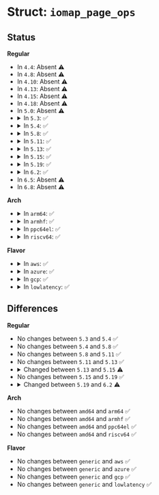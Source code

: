 # Struct: <code>iomap_page_ops</code>

## Status
<b>Regular</b>
<ul>
<li>
In <code>4.4</code>: Absent ⚠️
</li>
<li>
In <code>4.8</code>: Absent ⚠️
</li>
<li>
In <code>4.10</code>: Absent ⚠️
</li>
<li>
In <code>4.13</code>: Absent ⚠️
</li>
<li>
In <code>4.15</code>: Absent ⚠️
</li>
<li>
In <code>4.18</code>: Absent ⚠️
</li>
<li>
In <code>5.0</code>: Absent ⚠️
</li>
<li>
<details>
<summary>In <code>5.3</code>: ✅</summary>

```c
struct iomap_page_ops {
    int (*page_prepare)(struct inode *, loff_t, unsigned int, struct iomap *);
    void (*page_done)(struct inode *, loff_t, unsigned int, struct page *, struct iomap *);
};
```
</details>
</li>
<li>
<details>
<summary>In <code>5.4</code>: ✅</summary>

```c
struct iomap_page_ops {
    int (*page_prepare)(struct inode *, loff_t, unsigned int, struct iomap *);
    void (*page_done)(struct inode *, loff_t, unsigned int, struct page *, struct iomap *);
};
```
</details>
</li>
<li>
<details>
<summary>In <code>5.8</code>: ✅</summary>

```c
struct iomap_page_ops {
    int (*page_prepare)(struct inode *, loff_t, unsigned int, struct iomap *);
    void (*page_done)(struct inode *, loff_t, unsigned int, struct page *, struct iomap *);
};
```
</details>
</li>
<li>
<details>
<summary>In <code>5.11</code>: ✅</summary>

```c
struct iomap_page_ops {
    int (*page_prepare)(struct inode *, loff_t, unsigned int, struct iomap *);
    void (*page_done)(struct inode *, loff_t, unsigned int, struct page *, struct iomap *);
};
```
</details>
</li>
<li>
<details>
<summary>In <code>5.13</code>: ✅</summary>

```c
struct iomap_page_ops {
    int (*page_prepare)(struct inode *, loff_t, unsigned int, struct iomap *);
    void (*page_done)(struct inode *, loff_t, unsigned int, struct page *, struct iomap *);
};
```
</details>
</li>
<li>
<details>
<summary>In <code>5.15</code>: ✅</summary>

```c
struct iomap_page_ops {
    int (*page_prepare)(struct inode *, loff_t, unsigned int);
    void (*page_done)(struct inode *, loff_t, unsigned int, struct page *);
};
```
</details>
</li>
<li>
<details>
<summary>In <code>5.19</code>: ✅</summary>

```c
struct iomap_page_ops {
    int (*page_prepare)(struct inode *, loff_t, unsigned int);
    void (*page_done)(struct inode *, loff_t, unsigned int, struct page *);
};
```
</details>
</li>
<li>
<details>
<summary>In <code>6.2</code>: ✅</summary>

```c
struct iomap_page_ops {
    int (*page_prepare)(struct inode *, loff_t, unsigned int);
    void (*page_done)(struct inode *, loff_t, unsigned int, struct page *);
    bool (*iomap_valid)(struct inode *, const struct iomap *);
};
```
</details>
</li>
<li>
In <code>6.5</code>: Absent ⚠️
</li>
<li>
In <code>6.8</code>: Absent ⚠️
</li>
</ul>
<b>Arch</b>
<ul>
<li>
<details>
<summary>In <code>arm64</code>: ✅</summary>

```c
struct iomap_page_ops {
    int (*page_prepare)(struct inode *, loff_t, unsigned int, struct iomap *);
    void (*page_done)(struct inode *, loff_t, unsigned int, struct page *, struct iomap *);
};
```
</details>
</li>
<li>
<details>
<summary>In <code>armhf</code>: ✅</summary>

```c
struct iomap_page_ops {
    int (*page_prepare)(struct inode *, loff_t, unsigned int, struct iomap *);
    void (*page_done)(struct inode *, loff_t, unsigned int, struct page *, struct iomap *);
};
```
</details>
</li>
<li>
<details>
<summary>In <code>ppc64el</code>: ✅</summary>

```c
struct iomap_page_ops {
    int (*page_prepare)(struct inode *, loff_t, unsigned int, struct iomap *);
    void (*page_done)(struct inode *, loff_t, unsigned int, struct page *, struct iomap *);
};
```
</details>
</li>
<li>
<details>
<summary>In <code>riscv64</code>: ✅</summary>

```c
struct iomap_page_ops {
    int (*page_prepare)(struct inode *, loff_t, unsigned int, struct iomap *);
    void (*page_done)(struct inode *, loff_t, unsigned int, struct page *, struct iomap *);
};
```
</details>
</li>
</ul>
<b>Flavor</b>
<ul>
<li>
<details>
<summary>In <code>aws</code>: ✅</summary>

```c
struct iomap_page_ops {
    int (*page_prepare)(struct inode *, loff_t, unsigned int, struct iomap *);
    void (*page_done)(struct inode *, loff_t, unsigned int, struct page *, struct iomap *);
};
```
</details>
</li>
<li>
<details>
<summary>In <code>azure</code>: ✅</summary>

```c
struct iomap_page_ops {
    int (*page_prepare)(struct inode *, loff_t, unsigned int, struct iomap *);
    void (*page_done)(struct inode *, loff_t, unsigned int, struct page *, struct iomap *);
};
```
</details>
</li>
<li>
<details>
<summary>In <code>gcp</code>: ✅</summary>

```c
struct iomap_page_ops {
    int (*page_prepare)(struct inode *, loff_t, unsigned int, struct iomap *);
    void (*page_done)(struct inode *, loff_t, unsigned int, struct page *, struct iomap *);
};
```
</details>
</li>
<li>
<details>
<summary>In <code>lowlatency</code>: ✅</summary>

```c
struct iomap_page_ops {
    int (*page_prepare)(struct inode *, loff_t, unsigned int, struct iomap *);
    void (*page_done)(struct inode *, loff_t, unsigned int, struct page *, struct iomap *);
};
```
</details>
</li>
</ul>

## Differences
<b>Regular</b>
<ul>
<li>
No changes between <code>5.3</code> and <code>5.4</code> ✅
</li>
<li>
No changes between <code>5.4</code> and <code>5.8</code> ✅
</li>
<li>
No changes between <code>5.8</code> and <code>5.11</code> ✅
</li>
<li>
No changes between <code>5.11</code> and <code>5.13</code> ✅
</li>
<li>
<details>
<summary>Changed between <code>5.13</code> and <code>5.15</code> ⚠️</summary>
<ul>
<li>
<b>Field type changed. </b>
<code>int (*page_prepare)(struct inode *, loff_t, unsigned int, struct iomap *)</code> ➡️ <code>int (*page_prepare)(struct inode *, loff_t, unsigned int)</code>
</li>
<li>
<b>Field type changed. </b>
<code>void (*page_done)(struct inode *, loff_t, unsigned int, struct page *, struct iomap *)</code> ➡️ <code>void (*page_done)(struct inode *, loff_t, unsigned int, struct page *)</code>
</li>
</ul>
</details>
</li>
<li>
No changes between <code>5.15</code> and <code>5.19</code> ✅
</li>
<li>
<details>
<summary>Changed between <code>5.19</code> and <code>6.2</code> ⚠️</summary>
<ul>
<li>
<b>Field added. </b>
<code>bool (*iomap_valid)(struct inode *, const struct iomap *)</code>
</li>
</ul>
</details>
</li>
</ul>
<b>Arch</b>
<ul>
<li>
No changes between <code>amd64</code> and <code>arm64</code> ✅
</li>
<li>
No changes between <code>amd64</code> and <code>armhf</code> ✅
</li>
<li>
No changes between <code>amd64</code> and <code>ppc64el</code> ✅
</li>
<li>
No changes between <code>amd64</code> and <code>riscv64</code> ✅
</li>
</ul>
<b>Flavor</b>
<ul>
<li>
No changes between <code>generic</code> and <code>aws</code> ✅
</li>
<li>
No changes between <code>generic</code> and <code>azure</code> ✅
</li>
<li>
No changes between <code>generic</code> and <code>gcp</code> ✅
</li>
<li>
No changes between <code>generic</code> and <code>lowlatency</code> ✅
</li>
</ul>
